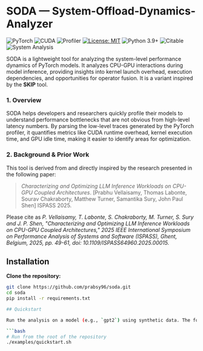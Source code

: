 # SODA — System-Offload-Dynamics-Analyzer

![PyTorch](https://img.shields.io/badge/PyTorch-EE4C2C?style=flat&logo=pytorch&logoColor=white)
![CUDA](https://img.shields.io/badge/CUDA-enabled-green?logo=nvidia&logoColor=white)
![Profiler](https://img.shields.io/badge/PyTorch%20Profiler-supported-blueviolet)
[![License: MIT](https://img.shields.io/badge/License-MIT-yellow.svg)](https://opensource.org/licenses/MIT)
![Python 3.9+](https://img.shields.io/badge/python-3.9+-blue.svg)
![Citable](https://img.shields.io/badge/Citable-ISPASS%202025-brightgreen)
![System Analysis](https://img.shields.io/badge/System%20Profiler-Enabled-blue)


SODA is a lightweight tool for analyzing the system-level performance dynamics of PyTorch models. It analyzes CPU-GPU interactions during model inference, providing insights into kernel launch overhead, execution dependencies, and opportunities for operator fusion. It is a variant inspired by the **SKIP** tool.

### 1. Overview

SODA helps developers and researchers quickly profile their models to understand performance bottlenecks that are not obvious from high-level latency numbers. By parsing the low-level traces generated by the PyTorch profiler, it quantifies metrics like CUDA runtime overhead, kernel execution time, and GPU idle time, making it easier to identify areas for optimization.

### 2. Background & Prior Work

This tool is derived from and directly inspired by the research presented in the following paper:

> *Characterizing and Optimizing LLM Inference Workloads on CPU-GPU Coupled Architectures*. [Prabhu Vellaisamy, Thomas Labonte, Sourav Chakraborty, Matthew Turner, Samantika Sury, John Paul Shen] ISPASS 2025. 

Please cite as *P. Vellaisamy, T. Labonte, S. Chakraborty, M. Turner, S. Sury and J. P. Shen, "Characterizing and Optimizing LLM Inference Workloads on CPU-GPU Coupled Architectures," 2025 IEEE International Symposium on Performance Analysis of Systems and Software (ISPASS), Ghent, Belgium, 2025, pp. 49-61, doi: 10.1109/ISPASS64960.2025.00015.*

## Installation

**Clone the repository:**

```bash
git clone https://github.com/prabsy96/soda.git
cd soda
pip install -r requirements.txt

## Quickstart

Run the analysis on a model (e.g., `gpt2`) using synthetic data. The following command will generate trace files and summary reports in the `soda_results/` directory.

```bash
# Run from the root of the repository
./examples/quickstart.sh
